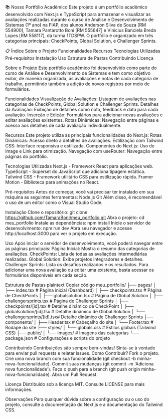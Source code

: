 📚 Nosso Portfólio Acadêmico
Este projeto é um portfólio acadêmico desenvolvido com Next.js e TypeScript para armazenar e visualizar as avaliações realizadas durante o curso de Análise e Desenvolvimento de Sistemas (1º ano) na FIAP, dos alunos Anderson Silva de Souza [RM 554900], Tamara Pantarotto Boni [RM 555647] e Vinicius Banciela Breda Lopes [RM 558117], da turma 1TDSPW. O portfólio é organizado em três categorias principais: CheckPoints, Global Solution, e Challenger Sprints.

📋 Índice
Sobre o Projeto
Funcionalidades
Recursos
Tecnologias Utilizadas
Pré-requisitos
Instalação
Uso
Estrutura de Pastas
Contribuindo
Licença

Sobre o Projeto
Este portfólio acadêmico foi desenvolvido como parte do curso de Análise e Desenvolvimento de Sistemas e tem como objetivo exibir, de maneira organizada, as avaliações e notas de cada categoria de trabalho, permitindo também a adição de novos registros por meio de formulários.

Funcionalidades
Visualização de Avaliações: Listagem de avaliações nas categorias de CheckPoints, Global Solution e Challenger Sprints.
Detalhes da Avaliação: Exibição de detalhes como nota, feedback e data para cada avaliação.
Inserção e Edição: Formulários para adicionar novas avaliações e editar avaliações existentes.
Rotas Dinâmicas: Navegação entre páginas e acesso aos detalhes de cada avaliação individualmente.

Recursos
Este projeto utiliza as principais funcionalidades do Next.js:
Rotas Dinâmicas: Acesso direto a detalhes de avaliações.
Estilização com Tailwind CSS: Interface responsiva e estilizada.
Componentes do Next.js: Uso de Image e Link para otimização.
Navegação com useRouter: Navegação entre páginas do portfólio.

Tecnologias Utilizadas
Next.js - Framework React para aplicações web.
TypeScript - Superset do JavaScript que adiciona tipagem estática.
Tailwind CSS - Framework utilitário CSS para estilização rápida.
Framer Motion - Biblioteca para animações no React.

Pré-requisitos
Antes de começar, você vai precisar ter instalado em sua máquina as seguintes ferramentas:
Node.js
Git
Além disso, é recomendável o uso de um editor como o Visual Studio Code.

Instalação
Clone o repositório:
git clone https://github.com/TamaraBoni/meu_portfolio.git
Abra o projeto:
cd meu_portfolio
Instale as dependências:
npm install
Inicie o servidor de desenvolvimento:
npm run dev
Abra seu navegador e acesse http://localhost:3000 para ver o projeto em execução.

Uso
Após iniciar o servidor de desenvolvimento, você poderá navegar entre as páginas principais:
Página Inicial: Mostra o resumo das categorias de avaliações.
CheckPoints: Lista de todas as avaliações intermediárias realizadas.
Global Solution: Exibe projetos integradores e detalhes.
Challenger Sprints: Lista os desafios realizados e os resultados.
Para adicionar uma nova avaliação ou editar uma existente, basta acessar os formulários disponíveis em cada seção.

Estrutura de Pastas
plaintext
Copiar código
meu_portfolio/
├── pages/
│ ├── index.tsx # Página inicial (Dashboard)
│ ├── checkpoints.tsx # Página de CheckPoints
│ ├── globalsolution.tsx # Página de Global Solution
│ ├── challengersprints.tsx # Página de Challenger Sprints
│ ├── checkpoints/[id].tsx # Detalhe dinâmico de CheckPoint
│ ├── globalsolution/[id].tsx # Detalhe dinâmico de Global Solution
│ └── challengersprints/[id].tsx# Detalhe dinâmico de Challenger Sprints
├── components/
│ ├── Header.tsx # Cabeçalho do site
│ └── Footer.tsx # Rodapé do site
├── styles/
│ └── globals.css # Estilos globais (Tailwind CSS)
├── public/
│ └── images/ # Imagens das categorias
└── package.json # Configurações e scripts do projeto

Contribuindo
Contribuições são sempre bem-vindas! Sinta-se à vontade para enviar pull requests e relatar issues.
Como Contribuir?
Fork o projeto.
Crie uma nova branch com sua funcionalidade (git checkout -b minha-nova-funcionalidade).
Commit suas mudanças (git commit -m 'Adiciona nova funcionalidade').
Faça o push para a branch (git push origin minha-nova-funcionalidade).
Abra um Pull Request.

Licença
Distribuído sob a licença MIT. Consulte LICENSE para mais informações.

Observações
Para qualquer dúvida sobre a configuração ou o uso do projeto, consulte a documentação do Next.js e a documentação do Tailwind CSS.
